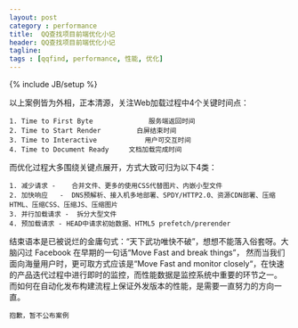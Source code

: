 ```yaml
---
layout: post
category : performance
title:  QQ查找项目前端优化小记
header: QQ查找项目前端优化小记
tagline:
tags : [qqfind, performance, 性能, 优化]
---
```

{% include JB/setup %}


以上案例皆为外相，正本清源，关注Web加载过程中4个关键时间点：

    1. Time to First Byte              服务端返回时间
    2. Time to Start Render         白屏结束时间
    3. Time to Interactive            用户可交互时间
    4. Time to Document Ready     文档加载完成时间

而优化过程大多围绕关键点展开，方式大致可归为以下4类：

    1. 减少请求 -    合并文件、更多的使用CSS代替图片、内嵌小型文件
    2. 加快响应   -  DNS预解析、接入机多地部署、SPDY/HTTP2.0、资源CDN部署、压缩HTML、压缩CSS、压缩JS、压缩图片
    3. 并行加载请求 -  拆分大型文件
    4. 预加载请求 - HEAD中请求初始数据、HTML5 prefetch/prerender

结束语本是已被说烂的金庸句式：“天下武功唯快不破”，想想不能落入俗套呀。大脑闪过 Facebook 在早期的一句话“Move Fast and break things”，
然而当我们面向海量用户时，更可取方式应该是“Move Fast and monitor closely“，在快速的产品迭代过程中进行即时的监控，而性能数据是监控系统中重要的环节之一。
而如何在自动化发布构建流程上保证外发版本的性能，是需要一直努力的方向一直。


    抱歉，暂不公布案例